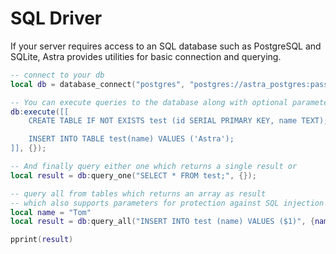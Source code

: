 # SQL Driver

If your server requires access to an SQL database such as PostgreSQL and SQLite, Astra provides utilities for basic connection and querying.

```lua
-- connect to your db
local db = database_connect("postgres", "postgres://astra_postgres:password@localhost/astr_database")

-- You can execute queries to the database along with optional parameters
db:execute([[
    CREATE TABLE IF NOT EXISTS test (id SERIAL PRIMARY KEY, name TEXT);

    INSERT INTO TABLE test(name) VALUES ('Astra');
]], {});

-- And finally query either one which returns a single result or
local result = db:query_one("SELECT * FROM test;", {});

-- query all from tables which returns an array as result
-- which also supports parameters for protection against SQL injection attacks
local name = "Tom"
local result = db:query_all("INSERT INTO test (name) VALUES ($1)", {name});

pprint(result)
```
